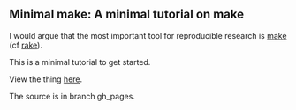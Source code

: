 ## Minimal make: A minimal tutorial on make

I would argue that the most important tool for reproducible research
is [make](http://www.gnu.org/software/make) (cf
[rake](http://rake.rubyforge.org)).

This is a minimal tutorial to get started.

View the thing [here](http://kbroman.github.io/minimal_make).

The source is in branch gh_pages.
